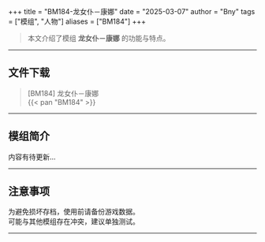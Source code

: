 +++
title = "BM184-龙女仆－康娜"
date = "2025-03-07"
author = "Bny"
tags = ["模组", "人物"]
aliases = ["BM184"]
+++

> 本文介绍了模组 **龙女仆－康娜** 的功能与特点。

---

## 文件下载

> [BM184] 龙女仆－康娜  
{{< pan "BM184" >}}  

---

## 模组简介

>  
内容有待更新...  

---

## 注意事项

>  
为避免损坏存档，使用前请备份游戏数据。  
可能与其他模组存在冲突，建议单独测试。  

---


